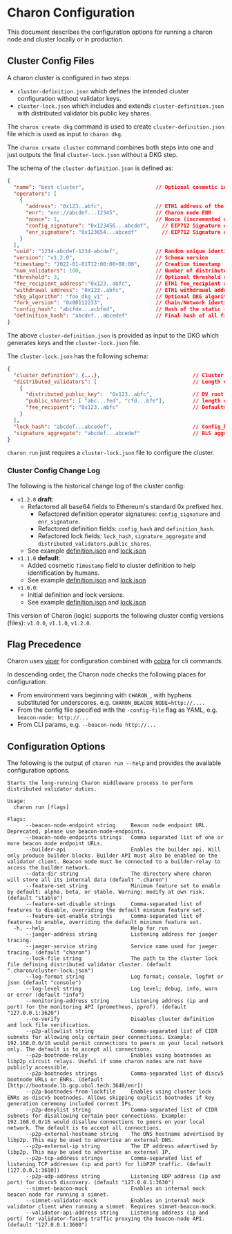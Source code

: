 # Charon Configuration

This document describes the configuration options for running a charon node and cluster locally or in production.

## Cluster Config Files

A charon cluster is configured in two steps:
- `cluster-definition.json` which defines the intended cluster configuration without validator keys.
- `cluster-lock.json` which includes and extends `cluster-definition.json` with distributed validator bls public key shares.

The `charon create dkg` command is used to create `cluster-definition.json` file which is used as input to `charon dkg`.

The `charon create cluster` command combines both steps into one and just outputs the final `cluster-lock.json` without a DKG step.

The schema of the `cluster-definition.json` is defined as:
```json
{
  "name": "best cluster",                       // Optional cosmetic identifier
  "operators": [
    {
      "address": "0x123..abfc",                 // ETH1 address of the operator
      "enr": "enr://abcdef...12345",            // Charon node ENR
      "nonce": 1,                               // Nonce (incremented each time the ENR is added/signed)
      "config_signature": "0x123456...abcdef",    // EIP712 Signature of config_hash by ETH1 address priv key
      "enr_signature": "0x123654...abcedf"        // EIP712 Signature of ENR by ETH1 address priv key
    }
  ],
  "uuid": "1234-abcdef-1234-abcdef",            // Random unique identifier.
  "version": "v1.2.0",                          // Schema version
  "timestamp": "2022-01-01T12:00:00+00:00",     // Creation timestamp
  "num_validators": 100,                        // Number of distributed validators to be created in cluster.lock
  "threshold": 3,                               // Optional threshold required for signature reconstruction
  "fee_recipient_address":"0x123..abfc",        // ETH1 fee_recipient address
  "withdrawal_address": "0x123..abfc",          // ETH1 withdrawal address
  "dkg_algorithm": "foo_dkg_v1" ,               // Optional DKG algorithm for key generation
  "fork_version": "0x00112233",                 // Chain/Network identifier
  "config_hash": "abcfde...acbfed",             // Hash of the static (non-changing) fields
  "definition_hash": "abcdef...abcedef"         // Final hash of all fields
}
```

The above `cluster-definition.json` is provided as input to the DKG which generates keys and the `cluster-lock.json` file.

The `cluster-lock.json` has the following schema:
```json
{
  "cluster_definition": {...},                              // Cluster definiition json, identical schema to above,
  "distributed_validators": [                               // Length equal to num_validators.
    {
      "distributed_public_key":  "0x123..abfc",             // DV root pubkey
      "public_shares": [ "abc...fed", "cfd...bfe"],         // length of num_operators
      "fee_recipient": "0x123..abfc"                        // Defaults to withdrawal address if not set, can be edited manually
    }
  ],
  "lock_hash": "abcdef...abcedef",                          // Config_hash plus distributed_validators
  "signature_aggregate": "abcdef...abcedef"                 // BLS aggregate signature of the lock hash signed by each DV pubkey.
}
```

`charon run` just requires a `cluster-lock.json` file to configure the cluster.

### Cluster Config Change Log

The following is the historical change log of the cluster config:
- `v1.2.0` **draft**:
  - Refactored all base64 fields to Ethereum's standard 0x prefixed hex.
    - Refactored definition operator signatures: `config_signature` and `enr_signature`.
    - Refactored definition fields: `config_hash` and `definition_hash`.
    - Refactored lock fields: `lock_hash`, `signature_aggregate` and `distributed_validators.public_shares`.
  - See example [definition.json](../cluster/testdata/definition_v1_2_0.json) and [lock.json](../cluster/testdata/lock_v1_2_0.json)
- `v1.1.0` **default**:
  - Added cosmetic `Timestamp` field to cluster definition to help identification by humans.
  - See example [definition.json](../cluster/testdata/definition_v1_1_0.json) and [lock.json](../cluster/testdata/lock_v1_1_0.json)
- `v1.0.0`:
  - Initial definition and lock versions.
  - See example [definition.json](../cluster/testdata/definition_v1_0_0.json) and [lock.json](../cluster/testdata/lock_v1_0_0.json)

This version of Charon (logic) supports the following cluster config versions (files): `v1.0.0`, `v1.1.0`, `v1.2.0`.

## Flag Precedence

Charon uses [viper](https://github.com/spf13/viper) for configuration combined with [cobra](https://github.com/spf13/cobra)
for cli commands.

In descending order, the Charon node checks the following places for configuration:
- From environment vars beginning with `CHARON_`, with hyphens substituted for underscores. e.g. `CHARON_BEACON_NODE=http://....`
- From the config file specified with the `-config-file` flag as YAML, e.g. `beacon-node: http://...`
- From CLI params, e.g. `--beacon-node http://...`

## Configuration Options
The following is the output of `charon run --help` and provides the available configuration options.

<!-- Code below generated by cmd/cmd_internal_test.go#TestConfigReference. DO NOT EDIT -->
````
Starts the long-running Charon middleware process to perform distributed validator duties.

Usage:
  charon run [flags]

Flags:
      --beacon-node-endpoint string     Beacon node endpoint URL. Deprecated, please use beacon-node-endpoints.
      --beacon-node-endpoints strings   Comma separated list of one or more beacon node endpoint URLs.
      --builder-api                     Enables the builder api. Will only produce builder blocks. Builder API must also be enabled on the validator client. Beacon node must be connected to a builder-relay to access the builder network.
      --data-dir string                 The directory where charon will store all its internal data (default ".charon")
      --feature-set string              Minimum feature set to enable by default: alpha, beta, or stable. Warning: modify at own risk. (default "stable")
      --feature-set-disable strings     Comma-separated list of features to disable, overriding the default minimum feature set.
      --feature-set-enable strings      Comma-separated list of features to enable, overriding the default minimum feature set.
  -h, --help                            Help for run
      --jaeger-address string           Listening address for jaeger tracing.
      --jaeger-service string           Service name used for jaeger tracing. (default "charon")
      --lock-file string                The path to the cluster lock file defining distributed validator cluster. (default ".charon/cluster-lock.json")
      --log-format string               Log format; console, logfmt or json (default "console")
      --log-level string                Log level; debug, info, warn or error (default "info")
      --monitoring-address string       Listening address (ip and port) for the monitoring API (prometheus, pprof). (default "127.0.0.1:3620")
      --no-verify                       Disables cluster definition and lock file verification.
      --p2p-allowlist string            Comma-separated list of CIDR subnets for allowing only certain peer connections. Example: 192.168.0.0/16 would permit connections to peers on your local network only. The default is to accept all connections.
      --p2p-bootnode-relay              Enables using bootnodes as libp2p circuit relays. Useful if some charon nodes are not have publicly accessible.
      --p2p-bootnodes strings           Comma-separated list of discv5 bootnode URLs or ENRs. (default [http://bootnode.lb.gcp.obol.tech:3640/enr])
      --p2p-bootnodes-from-lockfile     Enables using cluster lock ENRs as discv5 bootnodes. Allows skipping explicit bootnodes if key generation ceremony included correct IPs.
      --p2p-denylist string             Comma-separated list of CIDR subnets for disallowing certain peer connections. Example: 192.168.0.0/16 would disallow connections to peers on your local network. The default is to accept all connections.
      --p2p-external-hostname string    The DNS hostname advertised by libp2p. This may be used to advertise an external DNS.
      --p2p-external-ip string          The IP address advertised by libp2p. This may be used to advertise an external IP.
      --p2p-tcp-address strings         Comma-separated list of listening TCP addresses (ip and port) for libP2P traffic. (default [127.0.0.1:3610])
      --p2p-udp-address string          Listening UDP address (ip and port) for discv5 discovery. (default "127.0.0.1:3630")
      --simnet-beacon-mock              Enables an internal mock beacon node for running a simnet.
      --simnet-validator-mock           Enables an internal mock validator client when running a simnet. Requires simnet-beacon-mock.
      --validator-api-address string    Listening address (ip and port) for validator-facing traffic proxying the beacon-node API. (default "127.0.0.1:3600")

````
<!-- Code above generated by cmd/cmd_internal_test.go#TestConfigReference. DO NOT EDIT -->
